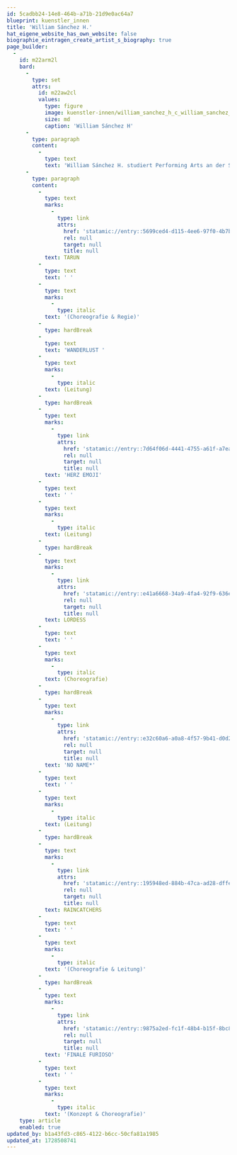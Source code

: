 ```yaml
---
id: 5cadbb24-14e8-464b-a71b-21d9e0ac64a7
blueprint: kuenstler_innen
title: 'William Sánchez H.'
hat_eigene_website_has_own_website: false
biographie_eintragen_create_artist_s_biography: true
page_builder:
  -
    id: m22arm2l
    bard:
      -
        type: set
        attrs:
          id: m22aw2cl
          values:
            type: figure
            image: kuenstler-innen/william_sanchez_h_c_william_sanchez_h.jpg
            size: md
            caption: 'William Sánchez H'
      -
        type: paragraph
        content:
          -
            type: text
            text: 'William Sánchez H. studiert Performing Arts an der Superior Academy of Arts in Bogotá. In Deutschland schließt er seinen Master in Choreografie an der Palucca Hochschule für Tanz in Dresden ab und studiert zudem Tanz und Tanztheater an der Folkwang Universität der Künste in Essen. Er sammelt Erfahrungen als Tänzer, Künstler und Performer durch die Teilnahme an zahlreichen Tanzstücken und Aufführungen in Europa und Südamerika. 2015 erhält er den vom KulturForum Europa verliehenen European Tolerance Award. Neben seiner Tätigkeit bei SZENE 2WEI ist er außerdem Art Director und Choreograf von THE GARDEN // performing arts. Er ist Mitglied des International Dance Council CID-UNESCO.'
      -
        type: paragraph
        content:
          -
            type: text
            marks:
              -
                type: link
                attrs:
                  href: 'statamic://entry::5699ced4-d115-4ee6-97f0-4b7b4a4b0da5'
                  rel: null
                  target: null
                  title: null
            text: TARUN
          -
            type: text
            text: ' '
          -
            type: text
            marks:
              -
                type: italic
            text: '(Choreografie & Regie)'
          -
            type: hardBreak
          -
            type: text
            text: 'WANDERLUST '
          -
            type: text
            marks:
              -
                type: italic
            text: (Leitung)
          -
            type: hardBreak
          -
            type: text
            marks:
              -
                type: link
                attrs:
                  href: 'statamic://entry::7d64f06d-4441-4755-a61f-a7ea44487e45'
                  rel: null
                  target: null
                  title: null
            text: 'HERZ EMOJI'
          -
            type: text
            text: ' '
          -
            type: text
            marks:
              -
                type: italic
            text: (Leitung)
          -
            type: hardBreak
          -
            type: text
            marks:
              -
                type: link
                attrs:
                  href: 'statamic://entry::e41a6668-34a9-4fa4-92f9-636e76d27b9b'
                  rel: null
                  target: null
                  title: null
            text: LORDESS
          -
            type: text
            text: ' '
          -
            type: text
            marks:
              -
                type: italic
            text: (Choreografie)
          -
            type: hardBreak
          -
            type: text
            marks:
              -
                type: link
                attrs:
                  href: 'statamic://entry::e32c60a6-a0a8-4f57-9b41-d0d23ae6d778'
                  rel: null
                  target: null
                  title: null
            text: 'NO NAME*'
          -
            type: text
            text: ' '
          -
            type: text
            marks:
              -
                type: italic
            text: (Leitung)
          -
            type: hardBreak
          -
            type: text
            marks:
              -
                type: link
                attrs:
                  href: 'statamic://entry::195948ed-884b-47ca-ad28-dffe66db90ae'
                  rel: null
                  target: null
                  title: null
            text: RAINCATCHERS
          -
            type: text
            text: ' '
          -
            type: text
            marks:
              -
                type: italic
            text: '(Choreografie & Leitung)'
          -
            type: hardBreak
          -
            type: text
            marks:
              -
                type: link
                attrs:
                  href: 'statamic://entry::9875a2ed-fc1f-48b4-b15f-8bc8317b9cf4'
                  rel: null
                  target: null
                  title: null
            text: 'FINALE FURIOSO'
          -
            type: text
            text: ' '
          -
            type: text
            marks:
              -
                type: italic
            text: '(Konzept & Choreografie)'
    type: article
    enabled: true
updated_by: b1a43fd3-c865-4122-b6cc-50cfa81a1985
updated_at: 1728508741
---
```

